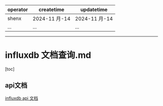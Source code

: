 | operator | createtime | updatetime |
| ---- | ---- | ---- |
| shenx | 2024-11 月-14 | 2024-11 月-14  |
| ... | ... | ... |
---
# influxdb 文档查询.md

[toc]

## api文档

[influxdb api 文档](https://docs.influxdata.com/influxdb/v2/api/)